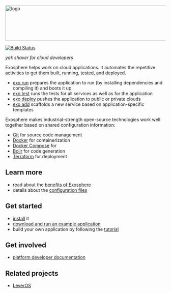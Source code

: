 <img src="documentation/logo.png" width="862" height="111" alt="logo">

[![Build Status](https://travis-ci.org/Originate/exosphere.svg?branch=master)](https://travis-ci.org/Originate/exosphere)

_yak shaver for cloud developers_

Exosphere helps work on cloud applications.
It automates the repetitive activities
to get them built, running, tested, and deployed.

- [exo run](documentation/commands/run.md)
  prepares the application to run (by installing dependencies and compiling it)
  and boots it up
- [exo test](exo-test/)
  runs the tests for all services as well as for the application
- [exo deploy](exo-deploy/)
  pushes the application to public or private clouds
- [exo add](documentation/commands/add.md)
  scaffolds a new service based on application-specific templates

Exosphere makes industrial-strength open-source technologies
work well together based on shared configuration information:
* [Git](https://git-scm.com) for source code management
* [Docker](https://www.docker.com) for containerization
* [Docker Compose]() for
* [Boilr](https://github.com/tmrts/boilr) for code generation
* [Terraform](https://www.terraform.io) for deployment


## Learn more
* read about the [benefits of Exosphere](documentation/benefits.md)
* details about the [configuration files](website/config_files)


## Get started
* [install](website/tutorial/part_1/03_installation.md) it
* [download and run an example application](website/example-apps.md)
* build your own application by following the [tutorial](website/tutorial)


## Get involved
* [platform developer documentation](website/developers/developers.md)


## Related projects
* [LeverOS](https://github.com/leveros/leveros)
